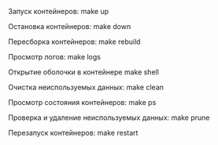 
Запуск контейнеров:
make up

Остановка контейнеров:
make down

Пересборка контейнеров:
make rebuild

Просмотр логов:
make logs

Открытие оболочки в контейнере
make shell

Очистка неиспользуемых данных:
make clean

Просмотр состояния контейнеров:
make ps

Проверка и удаление неиспользуемых данных:
make prune

Перезапуск контейнеров:
make restart
